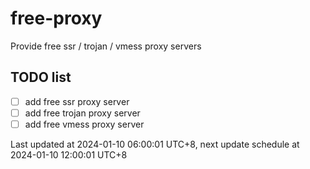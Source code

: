 
# free-proxy
Provide free ssr / trojan / vmess proxy servers


## TODO list
- [ ] add free ssr proxy server
- [ ] add free trojan proxy server
- [ ] add free vmess proxy server

Last updated at 2024-01-10 06:00:01 UTC+8, next update schedule at 2024-01-10 12:00:01 UTC+8

